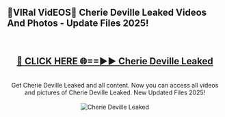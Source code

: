 <h2>🔴VIRal VidEOS🔴 Cherie Deville Leaked Videos And Photos - Update Files 2025!</h2>
<br>
<div align="center">
<h2><a href="https://virallinks.top/odZfE0" rel="nofollow">🔴 CLICK HERE 🌐==►► Cherie Deville Leaked</a></h2>
<br>
Get Cherie Deville Leaked and all content. Now you can access all videos and pictures of Cherie Deville Leaked. New Updated Files 2025!
<br>
<br>
<a href="https://virallinks.top/odZfE0" rel="nofollow" data-target="animated-image.originalLink"><img src="https://i.imgur.com/dJHk4Zq.gif)" alt="Cherie Deville Leaked" style="max-width: 100%; display: inline-block;" data-target="animated-image.originalImage"></a>
</div>
<br>
